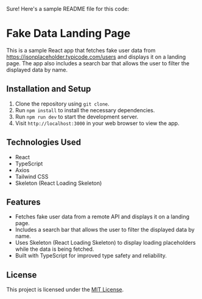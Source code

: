 Sure! Here's a sample README file for this code:

# Fake Data Landing Page

This is a sample React app that fetches fake user data from https://jsonplaceholder.typicode.com/users and displays it on a landing page. The app also includes a search bar that allows the user to filter the displayed data by name.

## Installation and Setup

1. Clone the repository using `git clone`.
2. Run `npm install` to install the necessary dependencies.
3. Run `npm run dev` to start the development server.
4. Visit `http://localhost:3000` in your web browser to view the app.

## Technologies Used

- React
- TypeScript
- Axios
- Tailwind CSS
- Skeleton (React Loading Skeleton)

## Features

- Fetches fake user data from a remote API and displays it on a landing page.
- Includes a search bar that allows the user to filter the displayed data by name.
- Uses Skeleton (React Loading Skeleton) to display loading placeholders while the data is being fetched.
- Built with TypeScript for improved type safety and reliability.

## License

This project is licensed under the [MIT License](https://opensource.org/licenses/MIT).